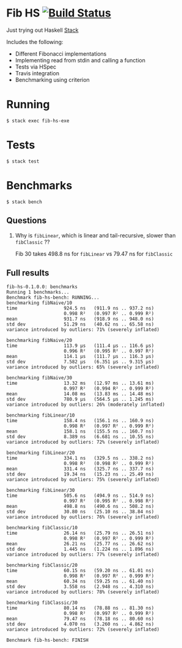 # Fib HS [![Build Status](https://travis-ci.org/lloydmeta/fib-hs.svg?branch=master)](https://travis-ci.org/lloydmeta/fib-hs)

Just trying out Haskell [Stack](https://docs.haskellstack.org/en/stable/GUIDE/)

Includes the following:

- Different Fibonacci implementations
- Implementing read from stdin and calling a function
- Tests via HSpec
- Travis integration
- Benchmarking using criterion

# Running

`$ stack exec fib-hs-exe`

# Tests

`$ stack test`

# Benchmarks

`$ stack bench`

## Questions

1. Why is `fibLinear`, which is linear and tail-recursive, slower than `fibClassic` ??

    Fib 30 takes 498.8 ns for `fibLinear` vs 79.47 ns for `fibClassic`
    
## Full results

```
fib-hs-0.1.0.0: benchmarks
Running 1 benchmarks...
Benchmark fib-hs-bench: RUNNING...
benchmarking fibNaive/10
time                 924.5 ns   (911.9 ns .. 937.2 ns)
                     0.998 R²   (0.997 R² .. 0.999 R²)
mean                 931.7 ns   (918.9 ns .. 948.0 ns)
std dev              51.29 ns   (40.62 ns .. 65.58 ns)
variance introduced by outliers: 71% (severely inflated)
             
benchmarking fibNaive/20
time                 113.9 μs   (111.4 μs .. 116.6 μs)
                     0.996 R²   (0.995 R² .. 0.997 R²)
mean                 114.1 μs   (111.7 μs .. 116.3 μs)
std dev              7.582 μs   (6.351 μs .. 9.315 μs)
variance introduced by outliers: 65% (severely inflated)
             
benchmarking fibNaive/30
time                 13.32 ms   (12.97 ms .. 13.61 ms)
                     0.997 R²   (0.994 R² .. 0.999 R²)
mean                 14.08 ms   (13.83 ms .. 14.48 ms)
std dev              780.9 μs   (564.5 μs .. 1.245 ms)
variance introduced by outliers: 26% (moderately inflated)
             
benchmarking fibLinear/10
time                 158.4 ns   (156.1 ns .. 160.9 ns)
                     0.998 R²   (0.997 R² .. 0.999 R²)
mean                 158.1 ns   (155.5 ns .. 160.7 ns)
std dev              8.389 ns   (6.681 ns .. 10.55 ns)
variance introduced by outliers: 72% (severely inflated)
             
benchmarking fibLinear/20
time                 334.1 ns   (329.5 ns .. 338.2 ns)
                     0.998 R²   (0.998 R² .. 0.999 R²)
mean                 331.4 ns   (325.7 ns .. 337.7 ns)
std dev              19.34 ns   (15.23 ns .. 25.49 ns)
variance introduced by outliers: 75% (severely inflated)
             
benchmarking fibLinear/30
time                 505.6 ns   (494.9 ns .. 514.9 ns)
                     0.997 R²   (0.995 R² .. 0.998 R²)
mean                 498.8 ns   (490.6 ns .. 508.2 ns)
std dev              30.80 ns   (25.10 ns .. 38.84 ns)
variance introduced by outliers: 76% (severely inflated)
             
benchmarking fibClassic/10
time                 26.14 ns   (25.79 ns .. 26.51 ns)
                     0.998 R²   (0.997 R² .. 0.999 R²)
mean                 26.21 ns   (25.77 ns .. 26.62 ns)
std dev              1.445 ns   (1.224 ns .. 1.896 ns)
variance introduced by outliers: 77% (severely inflated)
             
benchmarking fibClassic/20
time                 60.15 ns   (59.20 ns .. 61.01 ns)
                     0.998 R²   (0.997 R² .. 0.999 R²)
mean                 60.34 ns   (59.25 ns .. 61.40 ns)
std dev              3.558 ns   (2.948 ns .. 4.310 ns)
variance introduced by outliers: 78% (severely inflated)
             
benchmarking fibClassic/30
time                 80.14 ns   (78.88 ns .. 81.30 ns)
                     0.998 R²   (0.997 R² .. 0.999 R²)
mean                 79.47 ns   (78.18 ns .. 80.60 ns)
std dev              4.070 ns   (3.260 ns .. 4.862 ns)
variance introduced by outliers: 72% (severely inflated)
             
Benchmark fib-hs-bench: FINISH
```